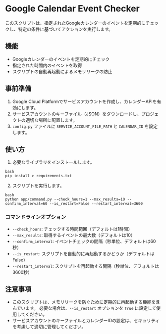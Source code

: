 # Google Calendar Event Checker

このスクリプトは、指定されたGoogleカレンダーのイベントを定期的にチェックし、特定の条件に基づいてアクションを実行します。

## 機能

- Googleカレンダーのイベントを定期的にチェック
- 指定された時間内のイベントを取得
- スクリプトの自動再起動によるメモリリークの防止

## 事前準備

1. Google Cloud Platformでサービスアカウントを作成し、カレンダーAPIを有効にします。
2. サービスアカウントのキーファイル（JSON）をダウンロードし、プロジェクトの適切な場所に配置します。
3. `config.py` ファイルに `SERVICE_ACCOUNT_FILE_PATH` と `CALENDAR_ID` を設定します。

## 使い方

1. 必要なライブラリをインストールします。

```
bash
pip install > requirements.txt
```

2. スクリプトを実行します。

```
bash
python app/command.py --check_hours=1 --max_results=10 --confirm_interval=60 --is_restart=False --restart_interval=3600
```

### コマンドラインオプション

- `--check_hours`: チェックする時間範囲（デフォルトは1時間）
- `--max_results`: 取得するイベントの最大数（デフォルトは10）
- `--confirm_interval`: イベントチェックの間隔（秒単位、デフォルトは60秒）
- `--is_restart`: スクリプトを自動的に再起動するかどうか（デフォルトはFalse）
- `--restart_interval`: スクリプトを再起動する間隔（秒単位、デフォルトは3600秒）

## 注意事項

- このスクリプトは、メモリリークを防ぐために定期的に再起動する機能を含んでいます。
  必要な場合は、`--is_restart` オプションを `True` に設定して使用してください。
- サービスアカウントのキーファイルとカレンダーIDの設定は、セキュリティを考慮して適切に管理してください。